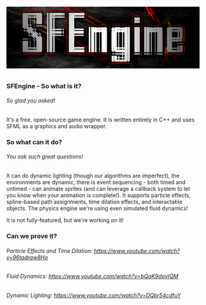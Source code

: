 ###### 

![](/assets/SFEngineLogo_Dark_Flame_Analogized.png)

###### 

### SFEngine - So what is it?

###### So glad you asked!

It's a free, open-source game engine.  It is written entirely in C++ and uses SFML as a graphics and audio wrapper.

### So what can it do?

###### You ask such great questions!

It can do dynamic lighting \(though our algorithms are imperfect\), the environments are dynamic, there is event sequencing - both timed and untimed - can animate sprites \(and can leverage a callback system to let you know when your animation is complete!\). It supports particle effects, spline-based path assignments, time dilation effects, and interactable objects. The physics engine we're using even simulated fluid dynamics!

It is not fully-featured, but we're working on it!



### Can we prove it?

###### Particle Effects and Time Dilation: https://www.youtube.com/watch?v=96tadraw8Ho  

###### Fluid Dynamics: https://www.youtube.com/watch?v=bQqK9dpvIQM  

###### Dynamic Lighting: https://www.youtube.com/watch?v=DQbr54cdfuY  







